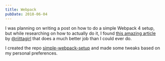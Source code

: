 ```yaml
---
title: Webpack
pubDate: 2018-06-04
---
```


I was planning on writing a post on how to do a simple Webpack 4 setup, but while researching on how to actually do it, I found [this amazing article](https://hackernoon.com/a-tale-of-webpack-4-and-how-to-finally-configure-it-in-the-right-way-4e94c8e7e5c1) by [@riittagirl](https://twitter.com/riittagirl/) that does a much better job than I could ever do.

I created the repo [simple-webpack-setup](https://github.com/HiroAgustin/simple-webpack-setup/) and made some tweaks based on my personal preferences.
